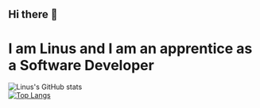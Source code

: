 ## Hi there 👋
# I am Linus and I am an apprentice as a Software Developer
<!--
**Linussl/Linussl** is a ✨ _special_ ✨ repository because its `README.md` (this file) appears on your GitHub profile.

Here are some ideas to get you started:

- 🔭 I’m currently working on ...
- 🌱 I’m currently learning ...
- 👯 I’m looking to collaborate on ...
- 🤔 I’m looking for help with ...
- 💬 Ask me about ...
- 📫 How to reach me: ...
- 😄 Pronouns: ...
- ⚡ Fun fact: ...
-->
![Linus's GitHub stats](https://github-readme-stats.vercel.app/api?username=Linussl&show_icons=true&theme=transparent)  
[![Top Langs](https://github-readme-stats.vercel.app/api/top-langs/?username=Linussl)](https://github.com/Linussl/github-readme-stats)
